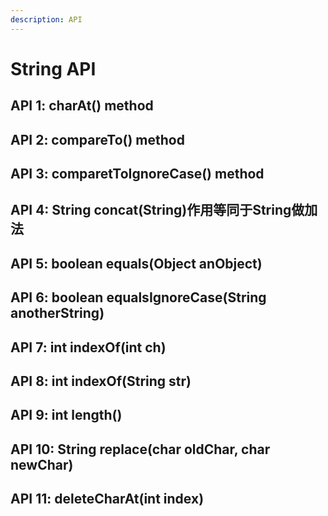 ```yaml
---
description: API
---
```


# String API

## API 1: charAt() method



## API 2: compareTo() method



## API 3: comparetToIgnoreCase() method



## API 4: String concat(String)作用等同于String做加法



## API 5: boolean equals(Object anObject)





## API 6: boolean equalsIgnoreCase(String anotherString)



## API 7: int indexOf(int ch)



## API 8: int indexOf(String str)





## API 9: int length()



## API 10: String replace(char oldChar, char newChar)





## API 11: deleteCharAt(int index)





